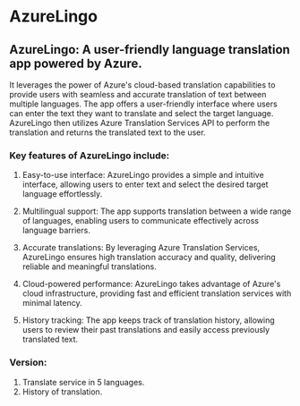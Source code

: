 # AzureLingo
## AzureLingo: A user-friendly language translation app powered by Azure.
It leverages the power of Azure's cloud-based translation capabilities to provide users with seamless and accurate translation of text between multiple languages. The app offers a user-friendly interface where users can enter the text they want to translate and select the target language. AzureLingo then utilizes Azure Translation Services API to perform the translation and returns the translated text to the user.

### Key features of AzureLingo include:

1. Easy-to-use interface: AzureLingo provides a simple and intuitive interface, allowing users to enter text and select the desired target language effortlessly.

2. Multilingual support: The app supports translation between a wide range of languages, enabling users to communicate effectively across language barriers.

3. Accurate translations: By leveraging Azure Translation Services, AzureLingo ensures high translation accuracy and quality, delivering reliable and meaningful translations.

4. Cloud-powered performance: AzureLingo takes advantage of Azure's cloud infrastructure, providing fast and efficient translation services with minimal latency.

5. History tracking: The app keeps track of translation history, allowing users to review their past translations and easily access previously translated text.

### Version:
1. Translate service in 5 languages.
2. History of translation.
